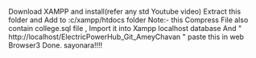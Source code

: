 Download XAMPP and install(refer any std Youtube video) 
Extract this folder and Add to :c/xampp/htdocs folder
Note:- this Compress File also contain college.sql file , Import it into Xampp localhost database
And " http://localhost/ElectricPowerHub_Git_AmeyChavan " paste this in web Browser3
Done. sayonara!!!!
